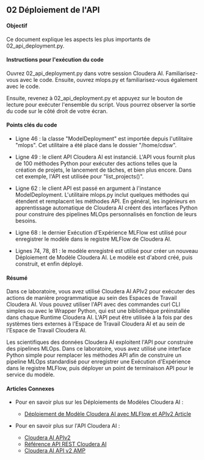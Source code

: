 ## 02 Déploiement de l'API

#### Objectif

Ce document explique les aspects les plus importants de 02_api_deployment.py.

#### Instructions pour l'exécution du code

Ouvrez 02_api_deployment.py dans votre session Cloudera AI. Familiarisez-vous avec le code. Ensuite, ouvrez mlops.py et familiarisez-vous également avec le code.

Ensuite, revenez à 02_api_deployment.py et appuyez sur le bouton de lecture pour exécuter l'ensemble du script. Vous pourrez observer la sortie du code sur le côté droit de votre écran.

#### Points clés du code

* Ligne 46 : la classe "ModelDeployment" est importée depuis l'utilitaire "mlops". Cet utilitaire a été placé dans le dossier "/home/cdsw".

* Ligne 49 : le client API Cloudera AI est instancié. L'API vous fournit plus de 100 méthodes Python pour exécuter des actions telles que la création de projets, le lancement de tâches, et bien plus encore. Dans cet exemple, l'API est utilisée pour "list_projects()".

* Ligne 62 : le client API est passé en argument à l'instance ModelDeployment. L'utilitaire mlops.py inclut quelques méthodes qui étendent et remplacent les méthodes API. En général, les ingénieurs en apprentissage automatique de Cloudera AI créent des interfaces Python pour construire des pipelines MLOps personnalisés en fonction de leurs besoins.

* Ligne 68 : le dernier Exécution d'Expérience MLFlow est utilisé pour enregistrer le modèle dans le registre MLFlow de Cloudera AI.

* Lignes 74, 78, 81 : le modèle enregistré est utilisé pour créer un nouveau Déploiement de Modèle Cloudera AI. Le modèle est d'abord créé, puis construit, et enfin déployé.

#### Résumé

Dans ce laboratoire, vous avez utilisé Cloudera AI APIv2 pour exécuter des actions de manière programmatique au sein des Espaces de Travail Cloudera AI. Vous pouvez utiliser l'API avec des commandes curl CLI simples ou avec le Wrapper Python, qui est une bibliothèque préinstallée dans chaque Runtime Cloudera AI. L'API peut être utilisée à la fois par des systèmes tiers externes à l'Espace de Travail Cloudera AI et au sein de l'Espace de Travail Cloudera AI.

Les scientifiques des données Cloudera AI exploitent l'API pour construire des pipelines MLOps. Dans ce laboratoire, vous avez utilisé une interface Python simple pour remplacer les méthodes API afin de construire un pipeline MLOps standardisé pour enregistrer une Exécution d'Expérience dans le registre MLFlow, puis déployer un point de terminaison API pour le service du modèle.

#### Articles Connexes

* Pour en savoir plus sur les Déploiements de Modèles Cloudera AI :
  * [Déploiement de Modèle Cloudera AI avec MLFlow et APIv2 Article](https://community.cloudera.com/t5/Community-Articles/CML-Model-Deployment-with-MLFlow-and-APIv2/ta-p/385656)

* Pour en savoir plus sur l'API Cloudera AI :
  * [Cloudera AI APIv2](https://docs.cloudera.com/machine-learning/cloud/api/topics/ml-api-v2.html)
  * [Référence API REST Cloudera AI](https://docs.cloudera.com/machine-learning/cloud/rest-api-reference/index.html)
  * [Cloudera AI API v2 AMP](https://github.com/cloudera/CML_AMP_APIv2)
